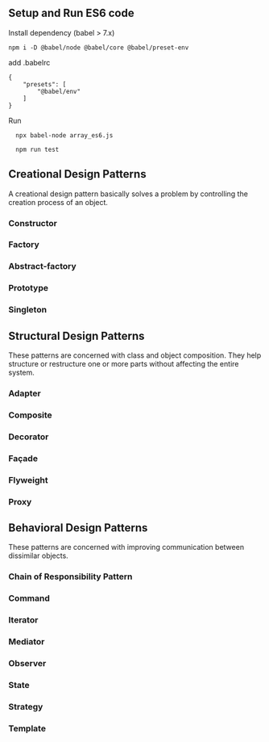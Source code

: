 ## Setup and Run ES6 code

Install dependency (babel > 7.x)
```
npm i -D @babel/node @babel/core @babel/preset-env
```

add .babelrc
```
{
    "presets": [
        "@babel/env"
    ]
}
```

Run 
```
  npx babel-node array_es6.js
  
  npm run test
```

## Creational Design Patterns

A creational design pattern basically solves a problem by controlling the creation process of an object.

### Constructor
### Factory
### Abstract-factory
### Prototype
### Singleton

## Structural Design Patterns
These patterns are concerned with class and object composition. They help structure or restructure one or more parts without affecting the entire system. 

### Adapter
### Composite
### Decorator
### Façade
### Flyweight
### Proxy

## Behavioral Design Patterns
These patterns are concerned with improving communication between dissimilar objects.

### Chain of Responsibility Pattern
### Command
### Iterator
### Mediator
### Observer
### State
### Strategy
### Template
